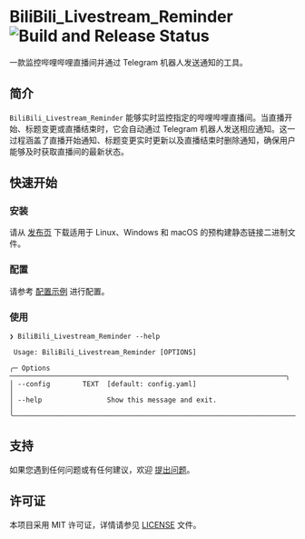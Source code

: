 # BiliBili_Livestream_Reminder ![Build and Release Status](https://github.com/hydrotho/BiliBili_Livestream_Reminder/actions/workflows/main.yml/badge.svg)

一款监控哔哩哔哩直播间并通过 Telegram 机器人发送通知的工具。

## 简介

`BiliBili_Livestream_Reminder` 能够实时监控指定的哔哩哔哩直播间。当直播开始、标题变更或直播结束时，它会自动通过 Telegram 机器人发送相应通知。这一过程涵盖了直播开始通知、标题变更实时更新以及直播结束时删除通知，确保用户能够及时获取直播间的最新状态。

## 快速开始

### 安装

请从 [发布页](https://github.com/hydrotho/BiliBili_Livestream_Reminder/releases/latest) 下载适用于 Linux、Windows 和 macOS 的预构建静态链接二进制文件。

### 配置

请参考 [配置示例](config.example.yaml) 进行配置。

### 使用

```shell
❯ BiliBili_Livestream_Reminder --help

 Usage: BiliBili_Livestream_Reminder [OPTIONS]

╭─ Options ────────────────────────────────────────────────────────────────────╮
│ --config        TEXT  [default: config.yaml]                                 │
│ --help                Show this message and exit.                            │
╰──────────────────────────────────────────────────────────────────────────────╯
```

## 支持

如果您遇到任何问题或有任何建议，欢迎 [提出问题](https://github.com/hydrotho/BiliBili_Livestream_Reminder/issues)。

## 许可证

本项目采用 MIT 许可证，详情请参见 [LICENSE](LICENSE) 文件。
